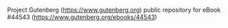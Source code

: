 Project Gutenberg (https://www.gutenberg.org) public repository for eBook #44543 (https://www.gutenberg.org/ebooks/44543)
